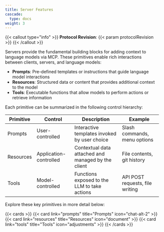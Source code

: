 ```yaml
---
title: Server Features
cascade:
  type: docs
weight: 3
---
```


{{< callout type="info" >}} **Protocol Revision**: {{< param protocolRevision >}}
{{< /callout >}}

Servers provide the fundamental building blocks for adding context to language models via
MCP. These primitives enable rich interactions between clients, servers, and language
models:

- **Prompts**: Pre-defined templates or instructions that guide language model
  interactions
- **Resources**: Structured data or content that provides additional context to the model
- **Tools**: Executable functions that allow models to perform actions or retrieve
  information

Each primitive can be summarized in the following control hierarchy:

| Primitive | Control                | Description                                        | Example                         |
| --------- | ---------------------- | -------------------------------------------------- | ------------------------------- |
| Prompts   | User-controlled        | Interactive templates invoked by user choice       | Slash commands, menu options    |
| Resources | Application-controlled | Contextual data attached and managed by the client | File contents, git history      |
| Tools     | Model-controlled       | Functions exposed to the LLM to take actions       | API POST requests, file writing |

Explore these key primitives in more detail below:

{{< cards >}} {{< card link="prompts" title="Prompts" icon="chat-alt-2" >}}
{{< card link="resources" title="Resources" icon="document" >}}
{{< card link="tools" title="Tools" icon="adjustments" >}} {{< /cards >}}
